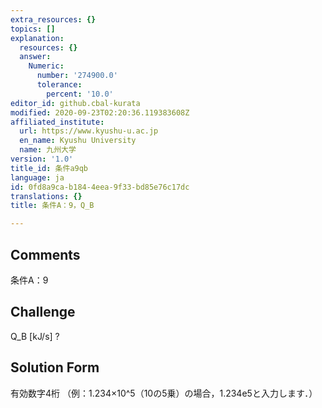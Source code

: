 ```yaml
---
extra_resources: {}
topics: []
explanation:
  resources: {}
  answer:
    Numeric:
      number: '274900.0'
      tolerance:
        percent: '10.0'
editor_id: github.cbal-kurata
modified: 2020-09-23T02:20:36.119383608Z
affiliated_institute:
  url: https://www.kyushu-u.ac.jp
  en_name: Kyushu University
  name: 九州大学
version: '1.0'
title_id: 条件a9qb
language: ja
id: 0fd8a9ca-b184-4eea-9f33-bd85e76c17dc
translations: {}
title: 条件A：9，Q_B

---
```


## Comments
条件A：9

## Challenge
Q_B [kJ/s] ?

## Solution Form
有効数字4桁
（例：1.234×10^5（10の5乗）の場合，1.234e5と入力します．）




